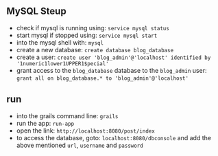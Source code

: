 ## MySQL Steup
* check if mysql is running using: `service mysql status`
* start mysql if stopped using: `service mysql start`
* into the mysql shell with: `mysql`
* create a new database: `create database blog_database`
* create a user: `create user 'blog_admin'@'localhost' identified by '1numeric1lower1UPPER1$pecial'`
* grant access to the `blog_database` database to the `blog_admin` user: `grant all on blog_database.* to 'blog_admin'@'localhost'`

## run
* into the grails command line: `grails`
* run the app: `run-app`
* open the link: `http://localhost:8080/post/index`
* to access the database, goto: `localhost:8080/dbconsole` and add the above mentioned `url`, `username` and `password`